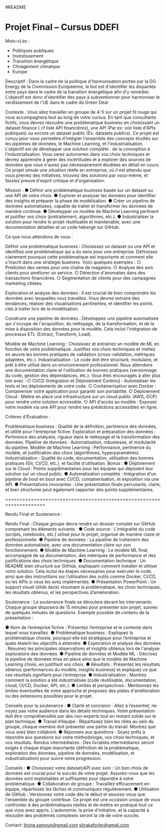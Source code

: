 #README

# Projet Final – Cursus DDEFI #  

Mots-cLés :
 - Politiques publiques
 - Investissement
 - Transition énergétique
 - Chnagement climatque
 - Europe

Descriptif :
Dans le cadre de la politique d'harmonisation portée par la DG Energy de la Commission Européenne, le but est d'identifier les disparités entre pays dans le cadre de la transition énergétique afin d'y remédier. L'objectif est donc d'identifier des pays à subventionner pour harmoniser le verdissement de l'UE dans le cadre du Green Deal

Contexte : 
Vous allez travailler en groupe de 4-5 sur un projet fil rouge qui vous accompagnera tout au long de votre cursus. En tant que consultants fictifs, vous devrez résoudre une problématique business en choisissant un dataset finance ( cf liste API financières), une API (Par ex: voir liste d'APIs publiques) ou encore un dataset public (Ex: datasets publics). Ce projet est conçu pour vous permettre d'intégrer l'ensemble des concepts étudiés sur les pipelines de données, le Machine Learning, et l'industrialisation. L'objectif est de développer une solution complète : de la conception à l'industrialisation. Vous serez autonomes dans vos choix techniques et devrez apprendre à gérer des incertitudes et à explorer des sources de données que vous n'aurez pas nécessairement étudiées en détail en cours. Ce projet simule une situation réelle en entreprise, où il est attendu que vous preniez des initiatives, trouviez des solutions par vous-même, et fassiez preuve d'esprit critique et d'organisation.

Mission : 
● Définir une problématique business basée sur un dataset ou une API de votre choix. 
● Explorer et analyser les données pour identifier des insights et préparer la phase de modélisation. 
● Créer un pipeline de données automatisées, capable de traiter et transformer les données de manière continue. 
● Développer un modèle de Machine Learning pertinent et justifier vos choix (prétraitement, algorithmes, etc.). 
● Industrialiser la solution pour rendre le projet réutilisable et maintenable, avec une documentation détaillée et un code hébergé sur GitHub.

Ce que nous attendons de vous :

Définir une problématique business : Choisissez un dataset ou une API et identifiez une problématique qui a du sens pour une entreprise. Définissez clairement pourquoi cette problématique est importante et comment elle s'inscrit dans une stratégie business. Voici quelques exemples : ○ Prédiction des ventes pour une chaîne de magasins. ○ Analyse des avis clients pour améliorer un service. ○ Détection d'anomalies dans des transactions financières. ○ Segmentation de clients pour des campagnes marketing ciblées.

Exploration et analyse des données : Il est crucial de bien comprendre les données avec lesquelles vous travaillez. Vous devrez extraire des tendances, réaliser des visualisations pertinentes, et identifier les points clés à traiter lors de la modélisation.

Construire une pipeline de données : Développez une pipeline automatisée qui s'occupe de l'acquisition, du nettoyage, de la transformation, et de la mise à disposition des données pour le modèle. Cela inclut l'intégration de processus ETL (Extract, Transform, Load).

Modèle de Machine Learning : Choisissez et entraînez un modèle de ML en fonction de votre problématique. Justifiez vos choix techniques et mettez en œuvre les bonnes pratiques de validation (cross-validation, métriques adaptées, etc.).
Industrialisation : Le code doit être structuré, modulaire, et prêt à être utilisé dans un environnement professionnel. Nous attendons une documentation claire et l'utilisation de bonnes pratiques (versionnage du code, gestion des dépendances, etc.). Vous êtes encouragés à aller plus loin avec : ○ CI/CD (Intégration et Déploiement Continu) : Automatiser les tests et les déploiements de votre code. ○ Containerisation avec Docker : Containeriser votre application pour garantir son portabilité. ○ Déploiement Cloud : Mettre en place une infrastructure sur un cloud public (AWS, GCP) pour rendre votre solution accessible. ○ API d'accès au modèle : Exposez votre modèle via une API pour rendre ses prédictions accessibles en ligne.  


Critères d'Évaluation :

Problématique business : Qualité de la définition, pertinence des données, et utilité pour l'entreprise fictive.
Exploration et préparation des données : Pertinence des analyses, rigueur dans le nettoyage et la transformation des données.
Pipeline de données : Automatisation, robustesse, et modularité du pipeline.
Modèle de Machine Learning : Performance, pertinence du modèle, et justification des choix (algorithmes, hyperparamètres).
Industrialisation : Qualité du code, documentation, utilisation des bonnes pratiques (Git, CI/CD, etc.), et facilité d'utilisation.
Bonus : 
● Déploiement sur le Cloud : Points supplémentaires pour les équipes qui déploient leur solution sur un cloud public. 
● Automatisation complète : Intégration d'un pipeline de bout en bout avec CI/CD, containerisation, et exposition via une API. 
● Présentations innovantes : Une présentation finale percutante, claire, et bien structurée peut également rapporter des points supplémentaires.

====================================================================

Rendu Final et Soutenance :

Rendu Final : Chaque groupe devra rendre un dossier complet sur GitHub comprenant les éléments suivants : 
● Code source : L'intégralité du code (scripts, notebooks, etc.) utilisé pour le projet, organisé de manière claire et professionnelle. 
● Pipeline de données : La pipeline de traitement des données automatisée, avec une documentation claire sur son fonctionnement. 
● Modèle de Machine Learning : Le modèle ML final, accompagné de sa documentation, des métriques de performance et des justifications des choix techniques. 
● Documentation technique : Un README bien structuré sur GitHub, expliquant comment installer et utiliser votre solution. Cela inclut les étapes nécessaires pour exécuter le code, ainsi que des instructions sur l’utilisation des outils comme Docker, CI/CD, ou les APIs si vous les avez implémentés. 
● Présentation PowerPoint : Un support visuel (slide deck) résumant la problématique, les choix techniques, les résultats obtenus, et les perspectives d’amélioration.

Soutenance : La soutenance finale se déroulera devant les intervenants. Chaque groupe disposera de 15 minutes pour présenter son projet, suivies de quelques minutes de questions. Exemple possible de contenu de la présentation : 

● Nom de l’entreprise fictive : Présentez l’entreprise et le contexte dans lequel vous travaillez. 
● Problématique business : Expliquez la problématique choisie, pourquoi elle est stratégique pour l’entreprise et quels étaient les objectifs à atteindre. 
● Exploration et analyse des données : Résumez les principales observations et insights obtenus lors de l'analyse exploratoire des données. 
● Pipeline de données et Modèle ML : Décrivez la pipeline de données mise en place ainsi que le modèle de Machine Learning choisi, en justifiant vos choix. 
● Résultats : Présentez les résultats obtenus (performances du modèle, insights business) et expliquez ce que ces résultats signifient pour l’entreprise. 
● Industrialisation : Montrez comment la solution a été industrialisée (code réutilisable, documentation, cloud, CI/CD, Docker, API, etc.). 
● Limites et perspectives : Mentionnez les limites éventuelles de votre approche et proposez des pistes d'amélioration ou des extensions possibles pour le projet. 

Conseils pour la soutenance : 
● Clarté et concision : Allez à l’essentiel, ne noyez pas votre audience dans les détails techniques. Votre présentation doit être compréhensible par des non-experts tout en restant solide sur le plan technique. 
● Travail d’équipe : Répartissez bien les rôles au sein du groupe, chaque membre doit présenter une partie du travail. Montrez que vous avez bien collaboré. 
● Réponses aux questions : Soyez prêts à répondre aux questions sur votre méthodologie, vos choix techniques, et vos résultats. Rendus intermédiaires : Des livrables intermédiaires seront exigés à chaque étape importante (définition de la problématique, exploration des données, pipeline de données, modélisation, et industrialisation) pour suivre votre progression.

Conseils : 
● Choisissez votre dataset/API avec soin : Un bon choix de données est crucial pour le succès de votre projet. Assurez-vous que les données sont exploitables et suffisantes pour répondre à votre problématique. 
● Collaboration de groupe : Travaillez efficacement en équipe, répartissez les tâches et communiquez régulièrement. 
● Utilisation de GitHub : Versionnez votre code dès le début et assurez-vous que l'ensemble du groupe contribue. Ce projet est une occasion unique de vous confronter à des problématiques réelles et de mettre en pratique tout ce que vous avez appris. L'autonomie, la prise d'initiative, et la capacité à résoudre des problèmes complexes seront la clé de votre succès.

Contact: lirone.samoun@gmail.com sitrakaforler@gmail.com
